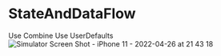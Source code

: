 # StateAndDataFlow
Use Combine
Use UserDefaults
![Simulator Screen Shot - iPhone 11 - 2022-04-26 at 21 43 18](https://user-images.githubusercontent.com/97124792/165370511-e4f92382-843f-40e4-8be2-8f537db0a5d5.png)
